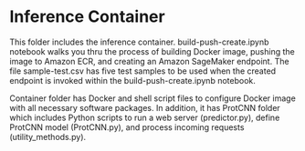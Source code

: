 # Inference Container

This folder includes the inference container.  build-push-create.ipynb notebook walks you thru the process of building Docker image, pushing the image to Amazon ECR, and creating an Amazon SageMaker endpoint. The file sample-test.csv has five test samples to be used when the created endpoint is invoked within the build-push-create.ipynb notebook.

Container folder has Docker and shell script files to configure Docker image with all necessary software packages. In addition, it has ProtCNN folder which includes Python scripts to run a web server (predictor.py), define ProtCNN model (ProtCNN.py), and process incoming requests (utility_methods.py). 

